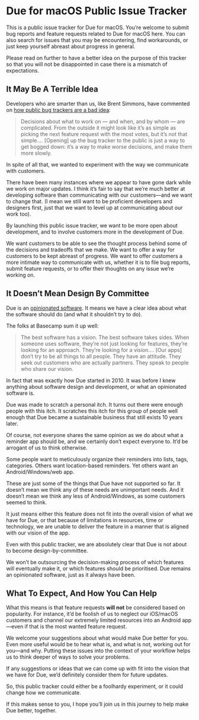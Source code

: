 # Due for macOS Public Issue Tracker
This is a public issue tracker for Due for macOS. You’re welcome to submit bug reports and feature requests related to Due for macOS here. You can also search for issues that you may be encountering, find workarounds, or just keep yourself abreast about progress in general.

Please read on further to have a better idea on the purpose of this tracker so that you will not be disappointed in case there is a mismatch of expectations.

## It May Be A Terrible Idea
Developers who are smarter than us, like Brent Simmons, have commented on [how public bug trackers are a bad idea](https://inessential.com/2019/01/15/on_public_bug_trackers):

> Decisions about what to work on — and when, and by whom — are complicated. From the outside it might look like it’s as simple as picking the next feature request with the most votes, but it’s not that simple.… [Opening] up the bug tracker to the public is just a way to get bogged down: it’s a way to make worse decisions, and make them more slowly.
> 
In spite of all that, we wanted to experiment with the way we communicate with customers. 

There have been many instances where we appear to have gone dark while we work on major updates. I think it’s fair to say that we’re much better at developing software than communicating with our customers—and we want to change that. (I mean we still want to be proficient developers and designers first, just that we want to level up at communicating about our work too).

By launching this public issue tracker, we want to be more open about development, and to involve customers more in the development of Due.

We want customers to be able to see the thought process behind some of the decisions and tradeoffs that we make. We want to offer a way for customers to be kept abreast of progress. We want to offer customers a more intimate way to communicate with us, whether it is to file bug reports, submit feature requests, or to offer their thoughts on any issue we’re working on.

## It Doesn’t Mean Design By Committee

Due is an [opinionated software](https://basecamp.com/gettingreal/04.6-make-opinionated-software). It means we have a clear idea about what the software should do (and what it shouldn’t try to do).

The folks at Basecamp sum it up well:

> The best software has a vision. The best software takes sides. When someone uses software, they’re not just looking for features, they’re looking for an approach. They’re looking for a vision.… [Our apps] don’t try to be all things to all people. They have an attitude. They seek out customers who are actually partners. They speak to people who share our vision. 

In fact that was exactly how Due started in 2010. It was before I knew anything about software design and development, or what an opinionated software is.

Due was made to scratch a personal itch. It turns out there were enough people with this itch. It scratches this itch for this group of people well enough that Due became a sustainable business that still exists 10 years later.

Of course, not everyone shares the same opinion as we do about what a reminder app should be, and we certainly don’t expect everyone to. It’d be arrogant of us to think otherwise.

Some people want to meticulously organize their reminders into lists, tags, categories. Others want location-based reminders. Yet others want an Android/Windows/web app.

These are just some of the things that Due have not supported so far. It doesn’t mean we think any of these needs are unimportant needs. And it doesn’t mean we think any less of Android/Windows, as some customers seemed to think.

It just means either this feature does not fit into the overall vision of what we have for Due, or that because of limitations in resources, time or technology, we are unable to deliver the feature in a manner that is aligned with our vision of the app.

Even with this public tracker, we are absolutely clear that Due is not about to become design-by-committee.

We won’t be outsourcing the decision-making process of which features will eventually make it, or which features should be prioritised. Due remains an opinionated software, just as it always have been.

## What To Expect, And How You Can Help

What this means is that feature requests **will not** be considered based on popularity. For instance, it’d be foolish of us to neglect our iOS/macOS customers and channel our extremely limited resources into an Android app—even if that is the most wanted feature request.

We welcome your suggestions about what would make Due better for you. Even more useful would be to hear what is, and what is not, working out for you—and why. Putting these issues into the context of your workflow helps us to think deeper of ways to solve your problems.

If any suggestions or ideas that we can come up with fit into the vision that we have for Due, we’d definitely consider them for future updates.

So, this public tracker could either be a foolhardy experiment, or it could change how we communicate.

If this makes sense to you, I hope you’ll join us in this journey to help make Due better, together.

